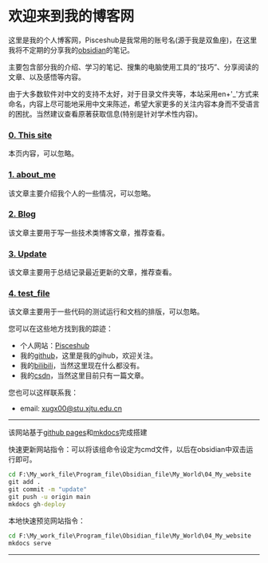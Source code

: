 <!-- ---
hide:
  - navigation
  - toc
--- -->

# 欢迎来到我的博客网

这里是我的个人博客网，Pisceshub是我常用的账号名(源于我是双鱼座)，在这里我将不定期的分享我的[obsidian](https://obsidian.md/)的笔记。

主要包含部分我的介绍、学习的笔记、搜集的电脑使用工具的“技巧”、分享阅读的文章、以及感悟等内容。

由于大多数软件对中文的支持不太好，对于目录文件夹等，本站采用en+'\_'方式来命名，内容上尽可能地采用中文来陈述，希望大家更多的关注内容本身而不受语言的困扰。当然建议查看原著获取信息(特别是针对学术性内容)。

### [0. This site](./index.md)

本页内容，可以忽略。

### [1. about_me](./manuscript/01_my_inf/about_me.md)

该文章主要介绍我个人的一些情况，可以忽略。

### [2. Blog](./manuscript/03_blog/My_blog.md)

该文章主要用于写一些技术类博客文章，推荐查看。

### [3. Update](./Update.md)

该文章主要用于总结记录最近更新的文章，推荐查看。

### [4. test_file](./manuscript/00_test/test.md)

该文章主要用于一些代码的测试运行和文档的排版，可以忽略。


您可以在这些地方找到我的踪迹： 
  
- 个人网站：[Pisceshub](https://Pisceshub.github.io/My_website/)
- 我的[github](https://github.com/Pisceshub)，这里是我的gihub，欢迎关注。  
- 我的[bilibili](https://space.bilibili.com/487535234?spm_id_from=333.788.0.0)，当然这里现在什么都没有。  
- 我的[csdn](https://blog.csdn.net/xiaoxinlove4?spm=1011.2124.3001.5343)，当然这里目前只有一篇文章。  

您也可以这样联系我：

- email: xugx00@stu.xjtu.edu.cn 

---

该网站基于[github pages](https://pages.github.com/)和[mkdocs](https://www.mkdocs.org/)完成搭建   


快速更新网站指令：可以将该组命令设定为cmd文件，以后在obsidian中双击运行即可。
```update_website.cmd
cd F:\My_work_file\Program_file\Obsidian_file\My_World\04_My_website
git add .
git commit -m "update"
git push -u origin main
mkdocs gh-deploy
```
  

本地快速预览网站指令：
```Preview.cmd
cd F:\My_work_file\Program_file\Obsidian_file\My_World\04_My_website
mkdocs serve
```


<hr> <span id="runtime_span"></span>
<script type="text/javascript">function show_runtime(){window.setTimeout("show_runtime()",1000);X=new 
Date("6/30/2023 17:20:00");
Y=new Date();T=(Y.getTime()-X.getTime());M=24*60*60*1000;
a=T/M;A=Math.floor(a);b=(a-A)*24;B=Math.floor(b);c=(b-B)*60;C=Math.floor((b-B)*60);D=Math.floor((c-C)*60);
runtime_span.innerHTML="本站已运行: "+A+"天"+B+"小时"+C+"分"+D+"秒"}show_runtime();</script>